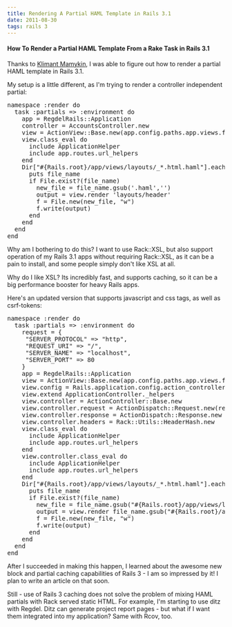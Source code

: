 ```yaml
---
title: Rendering A Partial HAML Template in Rails 3.1
date: 2011-08-30
tags: rails 3
---
```

#### How To Render a Partial HAML Template From a Rake Task in Rails 3.1

Thanks to [Klimant Mamykin](http://mamykin.com/2011/06/28/how-to-render-view-from-rake.html), I was able to figure out how to render a partial HAML template in Rails 3.1.

My setup is a little different, as I'm trying to render a controller independent partial:

<pre class="sh_ruby">
namespace :render do
  task :partials => :environment do
    app = RegdelRails::Application
    controller = AccountsController.new
    view = ActionView::Base.new(app.config.paths.app.views.first)
    view.class_eval do
      include ApplicationHelper
      include app.routes.url_helpers
    end
    Dir["#{Rails.root}/app/views/layouts/_*.html.haml"].each do |file_name|
      puts file_name
      if File.exist?(file_name)
        new_file = file_name.gsub('.haml','')
        output = view.render 'layouts/header'
        f = File.new(new_file, "w")
        f.write(output)
      end
    end
  end
end
</pre>

Why am I bothering to do this? I want to use Rack::XSL, but also support operation of my Rails 3.1 apps without requiring Rack::XSL, as it can be a pain to install, and some people simply don't like XSL at all.

Why do I like XSL? Its incredibly fast, and supports caching, so it can be a big performance booster for heavy Rails apps.

Here's an updated version that supports javascript and css tags, as well as csrf-tokens:

<pre class="sh_ruby">
namespace :render do
  task :partials => :environment do
    request = {
     "SERVER_PROTOCOL" => "http",
     "REQUEST_URI" => "/",
     "SERVER_NAME" => "localhost",
     "SERVER_PORT" => 80
    }
    app = RegdelRails::Application
    view = ActionView::Base.new(app.config.paths.app.views.first)
    view.config = Rails.application.config.action_controller
    view.extend ApplicationController._helpers
    view.controller = ActionController::Base.new
    view.controller.request = ActionDispatch::Request.new(request)
    view.controller.response = ActionDispatch::Response.new
    view.controller.headers = Rack::Utils::HeaderHash.new
    view.class_eval do
      include ApplicationHelper
      include app.routes.url_helpers
    end
    view.controller.class_eval do
      include ApplicationHelper
      include app.routes.url_helpers
    end
    Dir["#{Rails.root}/app/views/layouts/_*.html.haml"].each do |file_name|
      puts file_name
      if File.exist?(file_name)
        new_file = file_name.gsub("#{Rails.root}/app/views/layouts/_",'app/views/layouts/xsl/html/').gsub('.haml','')
        output = view.render file_name.gsub("#{Rails.root}/app/views/layouts/_",'layouts/').gsub('.html.haml','')
        f = File.new(new_file, "w")
        f.write(output)
      end
    end
  end
end
</pre>

After I succeeded in making this happen, I learned about the awesome new block and partial caching capabilities of Rails 3 - I am so impressed by it! I plan to write an article on that soon.

Still - use of Rails 3 caching does not solve the problem of mixing HAML partials with Rack served static HTML. For example, I'm starting to use ditz with Regdel. Ditz can generate project report pages - but what if I want them integrated into my application? Same with Rcov, too.


